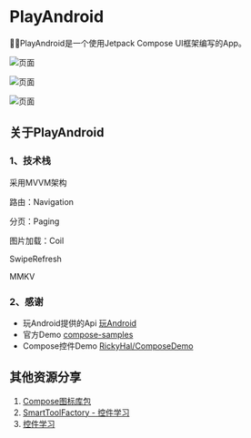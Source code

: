# PlayAndroid
:rocket::rocket:PlayAndroid是一个使用Jetpack Compose UI框架编写的App。

![页面](https://github.com/linxiangcheer/PlayAndroid/blob/master/github-image/details_1.png)

![页面](https://github.com/linxiangcheer/PlayAndroid/blob/master/github-image/details_2.png)

![页面](https://github.com/linxiangcheer/PlayAndroid/blob/master/github-image/details_3.png)

## 关于PlayAndroid

### 1、技术栈

采用MVVM架构

路由：Navigation

分页：Paging

图片加载：Coil

SwipeRefresh

MMKV

### 2、感谢

- 玩Android提供的Api  [玩Android](https://www.wanandroid.com/)
- 官方Demo [compose-samples](https://github.com/android/compose-samples)
- Compose控件Demo [RickyHal/ComposeDemo](https://gitee.com/Rickyal/compose-demo)

## 其他资源分享

1. [Compose图标库包](https://github.com/DevSrSouza/compose-icons)
2. [SmartToolFactory - 控件学习](https://github.com/SmartToolFactory/Jetpack-Compose-Tutorials)
3. [控件学习](https://github.com/linxiangcheer/Jetpack-Compose-Control-Learn)